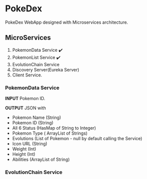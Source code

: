 # PokeDex
 
PokeDex WebApp designed with Microservices architecture.

## MicroServices

1. PokemonData Service :heavy_check_mark:
2.  PokemonList Service :heavy_check_mark:
3. EvolutionChain Service
4. Discovery Server(Eureka Server)
5. Client Service.

### PokemonData Service

**INPUT**
Pokemon ID.

**OUTPUT**
JSON with
* Pokemon Name (String)
* Pokemon ID (String)
* All 6 Status (HasMap of String to Integer)
* Pokemon Type ( ArrayList of Strings)
* Evolutions (List of Pokemon - null by default calling the Service)
* Icon URL (String)
* Weight (Int)
* Height (Int)
* Abilities (ArrayList of String)

### EvolutionChain Service
